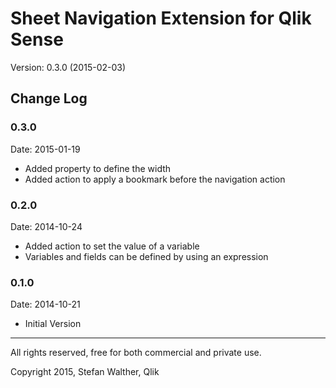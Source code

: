 # Sheet Navigation Extension for Qlik Sense

Version: 0.3.0 (2015-02-03)

## Change Log

### 0.3.0
Date: 2015-01-19

* Added property to define the width
* Added action to apply a bookmark before the navigation action

### 0.2.0
Date: 2014-10-24

* Added action to set the value of a variable
* Variables and fields can be defined by using an expression

### 0.1.0
Date: 2014-10-21

* Initial Version

-----------
All rights reserved, free for both commercial and private use.

Copyright 2015, Stefan Walther, Qlik